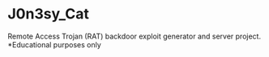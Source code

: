 # J0n3sy_Cat
Remote Access Trojan (RAT) backdoor exploit generator and server project. *Educational purposes only
